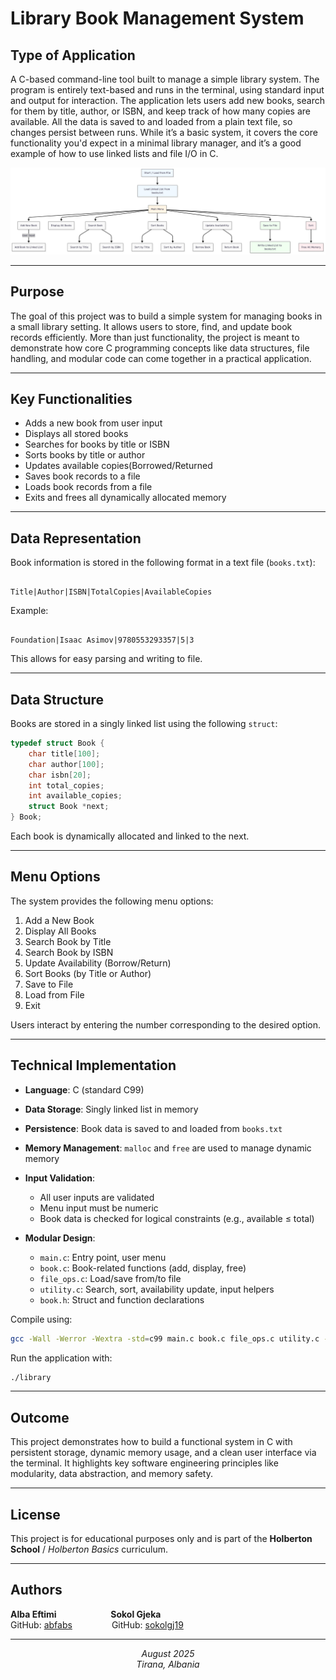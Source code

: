 # Library Book Management System

## Type of Application

A C-based command-line tool built to manage a simple library system. The program is entirely text-based and runs in the terminal, using standard input and output for interaction. The application lets users add new books, search for them by title, author, or ISBN, and keep track of how many copies are available. All the data is saved to and loaded from a plain text file, so changes persist between runs. While it’s a basic system, it covers the core functionality you'd expect in a minimal library manager, and it’s a good example of how to use linked lists and file I/O in C.

![Library System Diagram](images/diagram.png)

---

## Purpose

The goal of this project was to build a simple system for managing books in a small library setting. It allows users to store, find, and update book records efficiently. More than just functionality, the project is meant to demonstrate how core C programming concepts like data structures, file handling, and modular code can come together in a practical application.

---

## Key Functionalities

- Adds a new book from user input
- Displays all stored books
- Searches for books by title or ISBN
- Sorts books by title or author
- Updates available copies(Borrowed/Returned
- Saves book records to a file
- Loads book records from a file
- Exits and frees all dynamically allocated memory

---

## Data Representation

Book information is stored in the following format in a text file (`books.txt`):

```

Title|Author|ISBN|TotalCopies|AvailableCopies

```

Example:
```

Foundation|Isaac Asimov|9780553293357|5|3

````

This allows for easy parsing and writing to file.

---

## Data Structure

Books are stored in a singly linked list using the following `struct`:

```c
typedef struct Book {
    char title[100];
    char author[100];
    char isbn[20];
    int total_copies;
    int available_copies;
    struct Book *next;
} Book;
````

Each book is dynamically allocated and linked to the next.

---

## Menu Options

The system provides the following menu options:

1. Add a New Book
2. Display All Books
3. Search Book by Title
4. Search Book by ISBN
5. Update Availability (Borrow/Return)
6. Sort Books (by Title or Author)
7. Save to File
8. Load from File
9. Exit

Users interact by entering the number corresponding to the desired option.

---

## Technical Implementation

* **Language**: C (standard C99)
* **Data Storage**: Singly linked list in memory
* **Persistence**: Book data is saved to and loaded from `books.txt`
* **Memory Management**: `malloc` and `free` are used to manage dynamic memory
* **Input Validation**:

  * All user inputs are validated
  * Menu input must be numeric
  * Book data is checked for logical constraints (e.g., available ≤ total)
* **Modular Design**:

  * `main.c`: Entry point, user menu
  * `book.c`: Book-related functions (add, display, free)
  * `file_ops.c`: Load/save from/to file
  * `utility.c`: Search, sort, availability update, input helpers
  * `book.h`: Struct and function declarations

Compile using:

```bash
gcc -Wall -Werror -Wextra -std=c99 main.c book.c file_ops.c utility.c -o library
```

Run the application with:

```bash
./library
```

---

## Outcome

This project demonstrates how to build a functional system in C with persistent storage, dynamic memory usage, and a clean user interface via the terminal. It highlights key software engineering principles like modularity, data abstraction, and memory safety.

---

## License

This project is for educational purposes only and is part of the **Holberton School** / *Holberton Basics* curriculum.

---

## Authors

<strong>Alba Eftimi</strong> &nbsp;&nbsp;&nbsp;&nbsp;&nbsp;&nbsp;&nbsp;&nbsp;&nbsp;&nbsp;&nbsp;&nbsp;&nbsp;&nbsp;&nbsp;&nbsp;&nbsp;&nbsp;&nbsp;&nbsp; <strong>Sokol Gjeka</strong>  
GitHub: <a href="https://github.com/abfabs">abfabs</a> &nbsp;&nbsp;&nbsp;&nbsp;&nbsp;&nbsp;&nbsp;&nbsp;&nbsp;&nbsp;&nbsp;&nbsp;&nbsp;&nbsp;&nbsp;GitHub: <a href="https://github.com/sokolgj19">sokolgj19</a>

---

<p align="center">
  <em>August 2025</em><br>
  <em>Tirana, Albania</em>
</p>

```
